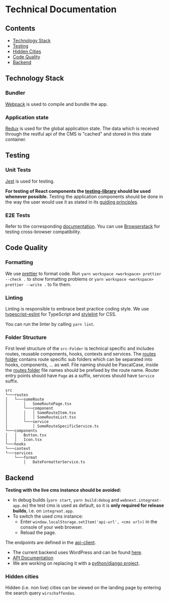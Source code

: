 # Technical Documentation

## Contents

- [Technology Stack](#technology-stack)
- [Testing](#testing)
- [Hidden Cities](#hidden-cities)
- [Code Quality](#code-quality)
- [Backend](#backend)

## Technology Stack

### Bundler

[Webpack](https://webpack.github.io/) is used to compile and bundle the app.

### Application state

[Redux](http://redux.js.org/) is used for the global application state.
The data which is received through the restful api of the CMS is "cached" and stored in this state container.

## Testing

### Unit Tests

[Jest](https://facebook.github.io/jest/) is used for testing.

**For testing of React components the [testing-library](https://testing-library.com) should be used whenever possible.**
Testing the application components should be done in the way the user would use it as stated in its [guiding principles](https://testing-library.com/docs/guiding-principles).

### E2E Tests

Refer to the corresponding [documentation](../../docs/e2e-tests.md).
You can use [Browserstack](https://www.browserstack.com) for testing cross-browser compatibility.

## Code Quality

### Formatting

We use [prettier](https://prettier.io) to format code.
Run `yarn workspace <workspace> prettier --check .` to show formatting problems or `yarn workspace <workspace> prettier --write .` to fix them.

### Linting

Linting is responsible to embrace best practice coding style.
We use [typescript-eslint](https://github.com/typescript-eslint/typescript-eslint) for TypeScript and [stylelint](https://stylelint.io/) for CSS.

You can run the linter by calling `yarn lint`.

### Folder Structure

First level structure of the `src-Folder` is technical specific and includes routes, reusable components, hooks, contexts and services.
The [routes folder](../src/routes) contains route specific sub folders which can be separated into hooks, components, ... as well.
File naming should be PascalCase, inside the [routes folder](../src/routes) file names should be prefixed by the route name.
Router entry points should have `Page` as a suffix, services should have `Service` suffix.

```
src
└───routes
│   └───someRoute
│       │   SomeRoutePage.tsx
│       └───component
│       │   │ SomeRouteItem.tsx
│       │   │ SomeRouteList.tsx
│       └───service
│           │ SomeRouteSpecificService.ts
└───components
│   │   Button.tsx
│   │   Icon.tsx
└───hooks
└───context
└───services
    └───format
        │   DateFormatterService.ts
```

## Backend

**Testing with the live cms instance should be avoided:**

- In debug builds (`yarn start`, `yarn build:debug` and `webnext.integreat-app.de`) the test cms is used as default, so it is **only required for release builds**, i.e. on `integreat.app`.
- To switch the used cms instance:
  - Enter `window.localStorage.setItem('api-url', <cms url>)` in the console of your web browser.
  - Reload the page.

The endpoints are defined in the [api-client](../../api-client).

- The current backend uses WordPress and can be found [here](https://github.com/Integreat/cms).
- [API Documentation](https://github.com/Integreat/cms/wiki/REST-APIv3-Documentation)
- We are working on replacing it with a [python/django project](https://github.com/Integreat/cms-django).

### Hidden cities

Hidden (i.e. non live) cities can be viewed on the landing page by entering the search query `wirschaffendas`.
